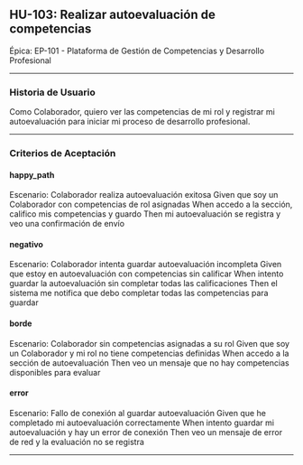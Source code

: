 ## HU-103: Realizar autoevaluación de competencias

Épica: EP-101 - Plataforma de Gestión de Competencias y Desarrollo Profesional  

---

### Historia de Usuario

Como Colaborador, quiero ver las competencias de mi rol y registrar mi autoevaluación para iniciar mi proceso de desarrollo profesional.

---

### Criterios de Aceptación

#### happy_path
Escenario: Colaborador realiza autoevaluación exitosa
  Given que soy un Colaborador con competencias de rol asignadas
  When accedo a la sección, califico mis competencias y guardo
  Then mi autoevaluación se registra y veo una confirmación de envío

#### negativo
Escenario: Colaborador intenta guardar autoevaluación incompleta
  Given que estoy en autoevaluación con competencias sin calificar
  When intento guardar la autoevaluación sin completar todas las calificaciones
  Then el sistema me notifica que debo completar todas las competencias para guardar

#### borde
Escenario: Colaborador sin competencias asignadas a su rol
  Given que soy un Colaborador y mi rol no tiene competencias definidas
  When accedo a la sección de autoevaluación
  Then veo un mensaje que no hay competencias disponibles para evaluar

#### error
Escenario: Fallo de conexión al guardar autoevaluación
  Given que he completado mi autoevaluación correctamente
  When intento guardar mi autoevaluación y hay un error de conexión
  Then veo un mensaje de error de red y la evaluación no se registra

---

